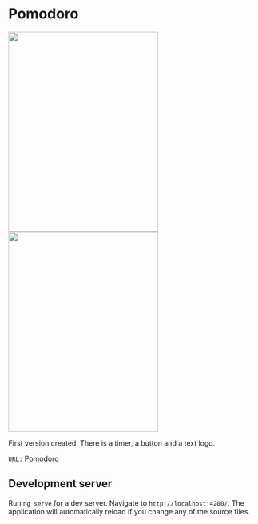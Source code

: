 # Pomodoro

<img style="width: 300px; height: 400px;" src="https://github.com/Francisco-Thiago/pomodoro/assets/75057408/4c66fb75-fa77-4e7e-8ff3-60f2177a5544"/>
<img style="width: 300px; height: 400px;" src="https://github.com/Francisco-Thiago/pomodoro/assets/75057408/89aacc34-5967-4b51-8037-51e7ba49c3ed"/>


First version created. There is a timer, a button and a text logo.

``URL:`` <a href="https://pomodoro-git-feature-v2-francisco-thiago.vercel.app/" target="_blank">Pomodoro</a>

## Development server

Run `ng serve` for a dev server. Navigate to `http://localhost:4200/`. The application will automatically reload if you change any of the source files.
